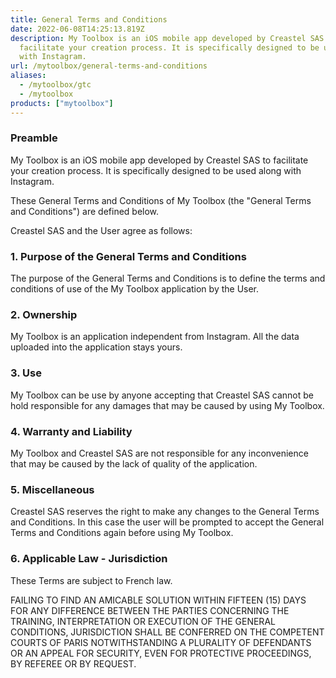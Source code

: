 ```yaml
---
title: General Terms and Conditions
date: 2022-06-08T14:25:13.819Z
description: My Toolbox is an iOS mobile app developed by Creastel SAS to
  facilitate your creation process. It is specifically designed to be used along
  with Instagram.
url: /mytoolbox/general-terms-and-conditions
aliases:
  - /mytoolbox/gtc
  - /mytoolbox
products: ["mytoolbox"]
---
```


### Preamble

My Toolbox is an iOS mobile app developed by Creastel SAS to facilitate your creation process. It is specifically designed to be used along with Instagram.

These General Terms and Conditions of My Toolbox (the "General Terms and Conditions") are defined below.

Creastel SAS and the User agree as follows:

### 1. Purpose of the General Terms and Conditions

The purpose of the General Terms and Conditions is to define the terms and conditions of use of the My Toolbox application by the User.

### 2. Ownership

My Toolbox is an application independent from Instagram. All the data uploaded into the application stays yours.

### 3. Use

My Toolbox can be use by anyone accepting that Creastel SAS cannot be hold responsible for any damages that may be caused by using My Toolbox.

### 4. Warranty and Liability

My Toolbox and Creastel SAS are not responsible for any inconvenience that may be caused by the lack of quality of the application.

### 5. Miscellaneous

Creastel SAS reserves the right to make any changes to the General Terms and Conditions. In this case the user will be prompted to accept the General Terms and Conditions again before using My Toolbox.

### 6. Applicable Law - Jurisdiction

These Terms are subject to French law.

FAILING TO FIND AN AMICABLE SOLUTION WITHIN FIFTEEN (15) DAYS FOR ANY DIFFERENCE BETWEEN THE PARTIES CONCERNING THE TRAINING, INTERPRETATION OR EXECUTION OF THE GENERAL CONDITIONS, JURISDICTION SHALL BE CONFERRED ON THE COMPETENT COURTS OF PARIS NOTWITHSTANDING A PLURALITY OF DEFENDANTS OR AN APPEAL FOR SECURITY, EVEN FOR PROTECTIVE PROCEEDINGS, BY REFEREE OR BY REQUEST.